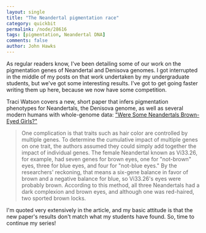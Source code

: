 ```yaml
---
layout: single 
title: "The Neandertal pigmentation race" 
category: quickbit
permalink: /node/28616
tags: [pigmentation, Neandertal DNA] 
comments: false 
author: John Hawks 
---
```


As regular readers know, I've been detailing some of our work on the pigmentation genes of Neandertal and Denisova genomes. I got interrupted in the middle of my posts on that work undertaken by my undergraduate students, but we've got some interesting results. I've got to get going faster writing them up here, because we now have some competition. 

Traci Watson covers a new, short paper that infers pigmentation phenotypes for Neandertals, the Denisova genome, as well as several modern humans with whole-genome data: <a href="http://news.sciencemag.org/sciencenow/2012/03/were-some-neandertals-brown-eyed.html">"Were Some Neandertals Brown-Eyed Girls?"</a>

<blockquote>One complication is that traits such as hair color are controlled by multiple genes. To determine the cumulative impact of multiple genes on one trait, the authors assumed they could simply add together the impact of individual genes. The female Neandertal known as Vi33.26, for example, had seven genes for brown eyes, one for "not-brown" eyes, three for blue eyes, and four for "not-blue eyes." By the researchers' reckoning, that means a six-gene balance in favor of brown and a negative balance for blue, so Vi33.26's eyes were probably brown. According to this method, all three Neandertals had a dark complexion and brown eyes, and although one was red-haired, two sported brown locks.</blockquote>

I'm quoted very extensively in the article, and my basic attitude is that the new paper's results don't match what my students have found. So, time to continue my series!

